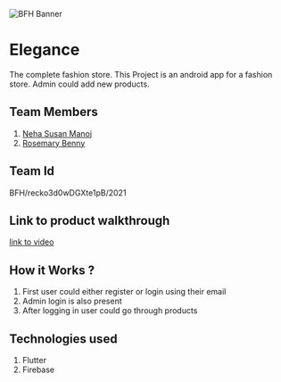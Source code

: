 ![BFH Banner](https://trello-attachments.s3.amazonaws.com/542e9c6316504d5797afbfb9/542e9c6316504d5797afbfc1/39dee8d993841943b5723510ce663233/Frame_19.png)

# Elegance

The complete fashion store. This Project is an android app for a fashion store. Admin could add new products.


## Team Members
1. [Neha Susan Manoj](https://github.com/neha771)
2. [Rosemary Benny](https://github.com/Rosemary-benny)


## Team Id
BFH/recko3d0wDGXte1pB/2021

## Link to product walkthrough
[link to video](https://drive.google.com/file/d/1NXZwj5VQjNQvZsEdovGKIeLMA3yvdHBL/view?usp=sharing)

## How it Works ?
1. First user could either register or login using their email
2. Admin login is also present
3. After logging in user could go through products 

## Technologies used
1. Flutter
2. Firebase



